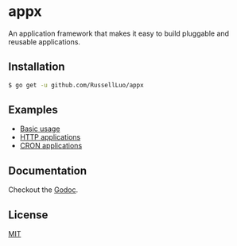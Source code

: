 # appx

An application framework that makes it easy to build pluggable and reusable applications.


## Installation

```bash
$ go get -u github.com/RussellLuo/appx
```


## Examples

- [Basic usage](example_test.go)
- [HTTP applications][1]
- [CRON applications][2]


## Documentation

Checkout the [Godoc][3].


## License

[MIT](LICENSE)


[1]: https://github.com/RussellLuo/kok/blob/master/pkg/appx/httpapp/example_test.go
[2]: https://github.com/RussellLuo/kok/blob/master/pkg/appx/cronapp/example_test.go
[3]: https://pkg.go.dev/mod/github.com/RussellLuo/appx
